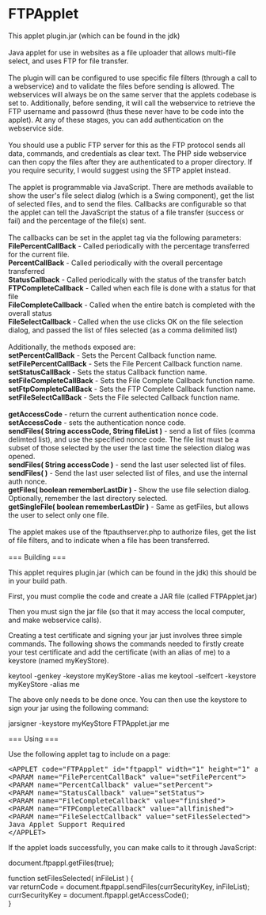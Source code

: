 FTPApplet
===========

This applet plugin.jar (which can be found in the jdk)<br>
<br>
Java applet for use in websites as a file uploader that allows multi-file select, and uses FTP for file transfer.<br>
<br>
The plugin will can be configured to use specific file filters (through a call to a webservice) and to validate
the files before sending is allowed. The webservices will always be on the same server that the applets codebase 
is set to. Additionally, before sending, it will call the webservice to retrieve the FTP username and passowrd 
(thus these never have to be code into the applet). At any of these stages, you can add authentication on the 
webservice side.<br>
<br>
You should use a public FTP server for this as the FTP protocol sends all data, commands, and credentials as clear text.
The PHP side webservice can then copy the files after they are authenticated to a proper directory. If you require
security, I would suggest using the SFTP applet instead.<br>
<br>
The applet is programmable via JavaScript. There are methods available to show the user's file select dialog 
(which is a Swing component), get the list of selected files, and to send the files. Callbacks are configurable 
so that the applet can tell the JavaScript the status of a file transfer (success or fail) and the percentage of 
the file(s) sent.<br>
<br>
The callbacks can be set in the applet tag via the following parameters: <br>
<b>FilePercentCallBack</b> - Called periodically with the percentage transferred for the current file. <br>
<b>PercentCallBack</b> - Called periodically with the overall percentage transferred <br>
<b>StatusCallback</b> - Called periodically with the status of the transfer batch <br>
<b>FTPCompleteCallback</b> - Called when each file is done with a status for that file <br>
<b>FileCompleteCallback</b> - Called when the entire batch is completed with the overall status <br>
<b>FileSelectCallback</b> - Called when the use clicks OK on the file selection dialog, and passed the list of files selected (as a comma delimited list)<br>
<br>
Additionally, the methods exposed are: <br>
<b>setPercentCallBack</b> - Sets the Percent Callback function name. <br>
<b>setFilePercentCallBack</b> - Sets the File Percent Callback function name. <br>
<b>setStatusCallBack</b> - Sets the status Callback function name. <br>
<b>setFileCompleteCallBack</b> - Sets the File Complete Callback function name. <br>
<b>setFtpCompleteCallBack</b> - Sets the FTP Complete Callback function name. <br>
<b>setFileSelectCallBack</b> - Sets the File selected Callback function name.<br>
<br>
<b>getAccessCode</b> - return the current authentication nonce code. <br>
<b>setAccessCode</b> - sets the authentication nonce code.<br>
<b>sendFiles( String accessCode, String fileList )</b> - send a list of files (comma delimted list), and use the specified nonce code. The file list must be a subset of those selected by the user the last time the selection dialog was opened. <br>
<b>sendFiles( String accessCode )</b> - send the last user selected list of files. <br>
<b>sendFiles( )</b> - Send the last user selected list of files, and use the internal auth nonce. <br>
<b>getFiles( boolean rememberLastDir )</b> - Show the use file selection dialog. Optionally, remember the last directory selected. <br>
<b>getSingleFile( boolean rememberLastDir )</b> - Same as getFiles, but allows the user to select only one file.<br>
<br>
The applet makes use of the ftpauthserver.php to authorize files, get the list of file filters,
and to indicate when a file has been transferred.<br>
<br>
=== Building ===

This applet requires plugin.jar (which can be found in the jdk) this should be in your build path.

First, you must complie the code and create a JAR file (called FTPApplet.jar)

Then you must sign the jar file (so that it may access the local computer, and make webservice calls).

Creating a test certificate and signing your jar just involves three simple commands. 
The following shows the commands needed to firstly create your test certificate and add the certificate 
(with an alias of me) to a keystore (named myKeyStore).

keytool -genkey -keystore myKeyStore -alias me keytool -selfcert -keystore myKeyStore -alias me

The above only needs to be done once. You can then use the keystore to sign your jar using the following command:

jarsigner -keystore myKeyStore FTPApplet.jar me

=== Using ===

Use the following applet tag to include on a page:
<pre>
&lt;APPLET code="FTPApplet" id="ftpappl" width="1" height="1" archive="FTPApplet.jar" MAYSCRIPT&gt;
&lt;PARAM name="FilePercentCallBack" value="setFilePercent"&gt;
&lt;PARAM name="PercentCallback" value="setPercent"&gt;
&lt;PARAM name="StatusCallback" value="setStatus"&gt;
&lt;PARAM name="FileCompleteCallback" value="finished"&gt;
&lt;PARAM name="FTPCompleteCallback" value="allfinished"&gt;
&lt;PARAM name="FileSelectCallback" value="setFilesSelected"&gt;
Java Applet Support Required
&lt;/APPLET&gt;
</pre>

If the applet loads successfully, you can make calls to it through JavaScript:

document.ftpappl.getFiles(true);

function setFilesSelected( inFileList ) { <br>
  var returnCode = document.ftpappl.sendFiles(currSecurityKey, inFileList); <br>
  currSecurityKey = document.ftpappl.getAccessCode();  <br>
}
